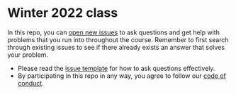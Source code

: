# Winter 2022 class

In this repo,
you can [open new issues](https://github.com/BME1478H/Winter2020class/issues) to ask questions
and get help with problems that you run into throughout the course.
Remember to first search through existing issues
to see if there already exists an answer that solves your problem.

- Please read the [issue template](.github/ISSUE_TEMPLATE/question-template.md) for how to ask questions effectively.
- By participating in this repo in any way,
you agree to follow our [code of conduct](./CODE_OF_CONDUCT.md).
